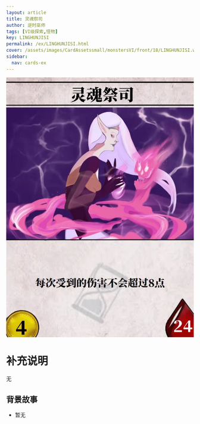 ```yaml
---
layout: article
title: 灵魂祭司
author: 逆时巫师
tags: [VI级探索,怪物]
key: LINGHUNJISI
permalink: /ex/LINGHUNJISI.html
cover: /assets/images/CardAssetssmall/monstersVI/front/18/LINGHUNJISI.webp
sidebar:
  nav: cards-ex
---
```

![](/assets/images/CardAssets/monstersVI/front/18/LINGHUNJISI.webp)

# 补充说明

无

## 背景故事
* 暂无